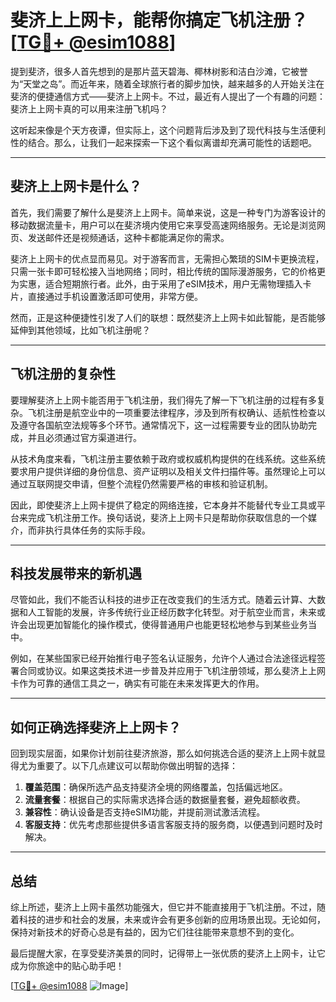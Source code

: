# 斐济上上网卡，能帮你搞定飞机注册？[[TG💪+ @esim1088](https://t.me/s/esim1088)]

提到斐济，很多人首先想到的是那片蓝天碧海、椰林树影和洁白沙滩，它被誉为“天堂之岛”。而近年来，随着全球旅行者的脚步加快，越来越多的人开始关注在斐济的便捷通信方式——斐济上上网卡。不过，最近有人提出了一个有趣的问题：斐济上上网卡真的可以用来注册飞机吗？

这听起来像是个天方夜谭，但实际上，这个问题背后涉及到了现代科技与生活便利性的结合。那么，让我们一起来探索一下这个看似离谱却充满可能性的话题吧。

---

## 斐济上上网卡是什么？

首先，我们需要了解什么是斐济上上网卡。简单来说，这是一种专门为游客设计的移动数据流量卡，用户可以在斐济境内使用它来享受高速网络服务。无论是浏览网页、发送邮件还是视频通话，这种卡都能满足你的需求。

斐济上上网卡的优点显而易见。对于游客而言，无需担心繁琐的SIM卡更换流程，只需一张卡即可轻松接入当地网络；同时，相比传统的国际漫游服务，它的价格更为实惠，适合短期旅行者。此外，由于采用了eSIM技术，用户无需物理插入卡片，直接通过手机设置激活即可使用，非常方便。

然而，正是这种便捷性引发了人们的联想：既然斐济上上网卡如此智能，是否能够延伸到其他领域，比如飞机注册呢？

---

## 飞机注册的复杂性

要理解斐济上上网卡能否用于飞机注册，我们得先了解一下飞机注册的过程有多复杂。飞机注册是航空业中的一项重要法律程序，涉及到所有权确认、适航性检查以及遵守各国航空法规等多个环节。通常情况下，这一过程需要专业的团队协助完成，并且必须通过官方渠道进行。

从技术角度来看，飞机注册主要依赖于政府或权威机构提供的在线系统。这些系统要求用户提供详细的身份信息、资产证明以及相关文件扫描件等。虽然理论上可以通过互联网提交申请，但整个流程仍然需要严格的审核和验证机制。

因此，即使斐济上上网卡提供了稳定的网络连接，它本身并不能替代专业工具或平台来完成飞机注册工作。换句话说，斐济上上网卡只是帮助你获取信息的一个媒介，而非执行具体任务的实际手段。

---

## 科技发展带来的新机遇

尽管如此，我们不能否认科技的进步正在改变我们的生活方式。随着云计算、大数据和人工智能的发展，许多传统行业正经历数字化转型。对于航空业而言，未来或许会出现更加智能化的操作模式，使得普通用户也能更轻松地参与到某些业务当中。

例如，在某些国家已经开始推行电子签名认证服务，允许个人通过合法途径远程签署合同或协议。如果这类技术进一步普及并应用于飞机注册领域，那么斐济上上网卡作为可靠的通信工具之一，确实有可能在未来发挥更大的作用。

---

## 如何正确选择斐济上上网卡？

回到现实层面，如果你计划前往斐济旅游，那么如何挑选合适的斐济上上网卡就显得尤为重要了。以下几点建议可以帮助你做出明智的选择：

1. **覆盖范围**：确保所选产品支持斐济全境的网络覆盖，包括偏远地区。
2. **流量套餐**：根据自己的实际需求选择合适的数据量套餐，避免超额收费。
3. **兼容性**：确认设备是否支持eSIM功能，并提前测试激活流程。
4. **客服支持**：优先考虑那些提供多语言客服支持的服务商，以便遇到问题时及时解决。

---

## 总结

综上所述，斐济上上网卡虽然功能强大，但它并不能直接用于飞机注册。不过，随着科技的进步和社会的发展，未来或许会有更多创新的应用场景出现。无论如何，保持对新技术的好奇心总是有益的，因为它们往往能带来意想不到的变化。

最后提醒大家，在享受斐济美景的同时，记得带上一张优质的斐济上上网卡，让它成为你旅途中的贴心助手吧！

[[TG💪+ @esim1088](https://t.me/s/esim1088) ![Image](https://i.postimg.cc/4NQfJmqS/Snipaste-2025-05-13-00-14-12.png)]